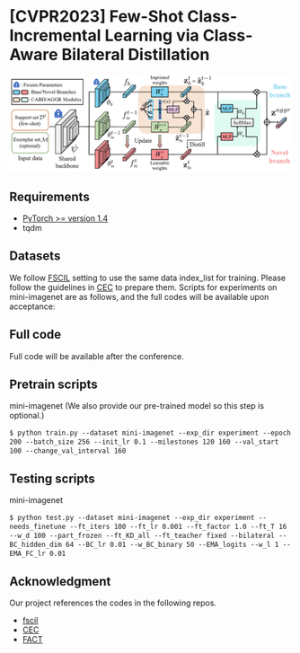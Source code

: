 # [CVPR2023] Few-Shot Class-Incremental Learning via Class-Aware Bilateral Distillation
![framework](figures/framework.png)

## Requirements
- [PyTorch >= version 1.4](https://pytorch.org)
- tqdm

## Datasets
We follow [FSCIL](https://github.com/xyutao/fscil) setting to use the same data index_list for training. 
Please follow the guidelines in [CEC](https://github.com/icoz69/CEC-CVPR2021) to prepare them.
Scripts for experiments on mini-imagenet are as follows, and the full codes will be available upon acceptance:

## Full code
Full code will be available after the conference.

## Pretrain scripts 
mini-imagenet (We also provide our pre-trained model so this step is optional.)

    $ python train.py --dataset mini-imagenet --exp_dir experiment --epoch 200 --batch_size 256 --init_lr 0.1 --milestones 120 160 --val_start 100 --change_val_interval 160


## Testing scripts    
mini-imagenet

    $ python test.py --dataset mini-imagenet --exp_dir experiment --needs_finetune --ft_iters 100 --ft_lr 0.001 --ft_factor 1.0 --ft_T 16 --w_d 100 --part_frozen --ft_KD_all --ft_teacher fixed --bilateral --BC_hidden_dim 64 --BC_lr 0.01 --w_BC_binary 50 --EMA_logits --w_l 1 --EMA_FC_lr 0.01

## Acknowledgment
Our project references the codes in the following repos.

- [fscil](https://github.com/xyutao/fscil)
- [CEC](https://github.com/icoz69/CEC-CVPR2021)
- [FACT](https://github.com/zhoudw-zdw/CVPR22-Fact)
